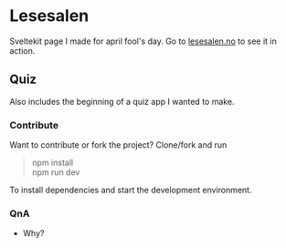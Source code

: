# Lesesalen

Sveltekit page I made for april fool's day. Go to [lesesalen.no](https://lesesalen.no) to see it in action.

## Quiz

Also includes the beginning of a quiz app I wanted to make.

### Contribute

Want to contribute or fork the project? Clone/fork and run

> npm install  
> npm run dev

To install dependencies and start the development environment.

### QnA

- Why?

